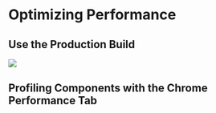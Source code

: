 # Optimizing Performance

## Use the Production Build

![](https://reactjs.org/static/d0f767f80866431ccdec18f200ca58f1/0a47e/devtools-prod.png)

## Profiling Components with the Chrome Performance Tab